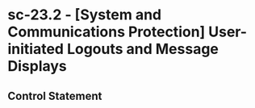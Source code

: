 # sc-23.2 - \[System and Communications Protection\] User-initiated Logouts and Message Displays

## Control Statement

